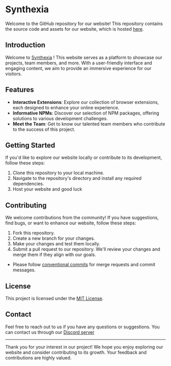 # Synthexia

Welcome to the GitHub repository for our website! This repository contains the source code and assets for our website, which is hosted [here](https://synthexia.github.io/synthexia/).

## Introduction
Welcome to [Synthexia](https://synthexia.github.io/synthexia/) ! This website serves as a platform to showcase our projects, team members, and more. With a user-friendly interface and engaging content, we aim to provide an immersive experience for our visitors.

## Features
- **Interactive Extensions**: Explore our collection of browser extensions, each designed to enhance your online experience.
- **Informative NPMs**: Discover our selection of NPM packages, offering solutions to various development challenges.
- **Meet the Team**: Get to know our talented team members who contribute to the success of this project.

## Getting Started
If you'd like to explore our website locally or contribute to its development, follow these steps:

1. Clone this repository to your local machine.
2. Navigate to the repository's directory and install any required dependencies.
3. Host your website and good luck

## Contributing
We welcome contributions from the community! If you have suggestions, find bugs, or want to enhance our website, follow these steps:

1. Fork this repository.
2. Create a new branch for your changes.
3. Make your changes and test them locally.
4. Submit a pull request to our repository. We'll review your changes and merge them if they align with our goals.
- Please follow [conventional commits](https://www.conventionalcommits.org/en/v1.0.0/) for merge requests and commit messages.

## License
This project is licensed under the [MIT License](LICENSE).

## Contact
Feel free to reach out to us if you have any questions or suggestions. You can contact us through our [Discord server](https://discord.gg/wKADUUfcpj)

---

Thank you for your interest in our project! We hope you enjoy exploring our website and consider contributing to its growth. Your feedback and contributions are highly valued.
